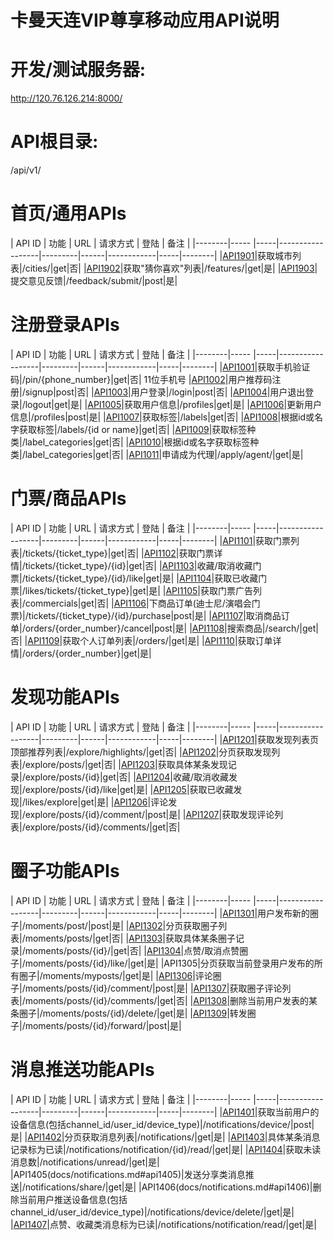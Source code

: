 # 卡曼天连VIP尊享移动应用API说明

# 开发/测试服务器:
http://120.76.126.214:8000/

# API根目录: 
/api/v1/

# 首页/通用APIs

| API ID | 功能 | URL | 请求方式 | 登陆 | 备注 |
|--------|----- |-----|------------------|---------|------|------------|-----|--------| 
|[API1901](docs/universal.md#api1901)|获取城市列表|/cities/|get|否|
|[API1902](docs/universal.md#api1902)|获取"猜你喜欢"列表|/features/|get|是|
|[API1903](docs/universal.md#api1903)|提交意见反馈|/feedback/submit/|post|是|

# 注册登录APIs

| API ID | 功能 | URL | 请求方式 | 登陆 | 备注 |
|--------|----- |-----|------------------|---------|------|------------|-----|--------| 
|[API1001](docs/registrar.md#api1001)|获取手机验证码|/pin/{phone_number}|get|否| 11位手机号
|[API1002](docs/registrar.md#api1002)|用户推荐码注册|/signup|post|否|
|[API1003](docs/registrar.md#api1003)|用户登录|/login|post|否|
|[API1004](docs/registrar.md#api1004)|用户退出登录|/logout|get|是|
|[API1005](docs/registrar.md#api1005)|获取用户信息|/profiles|get|是|
|[API1006](docs/registrar.md#api1006)|更新用户信息|/profiles|post|是|
|[API1007](docs/registrar.md#api1007)|获取标签|/labels|get|否|
|[API1008](docs/registrar.md#api1008)|根据id或名字获取标签|/labels/{id or name}|get|否|
|[API1009](docs/registrar.md#api1009)|获取标签种类|/label_categories|get|否|
|[API1010](docs/registrar.md#api1010)|根据id或名字获取标签种类|/label_categories|get|否|
|[API1011](docs/registrar.md#api1011)|申请成为代理|/apply/agent/|get|是|

# 门票/商品APIs

| API ID | 功能 | URL | 请求方式 | 登陆 | 备注 |
|--------|----- |-----|------------------|---------|------|------------|-----|--------| 
|[API1101](docs/merchandise.md#api1101)|获取门票列表|/tickets/{ticket_type}|get|否|
|[API1102](docs/merchandise.md#api1102)|获取门票详情|/tickets/{ticket_type}/{id}|get|否|
|[API1103](docs/merchandise.md#api1103)|收藏/取消收藏门票|/tickets/{ticket_type}/{id}/like|get|是|
|[API1104](docs/merchandise.md#api1104)|获取已收藏门票|/likes/tickets/{ticket_type}|get|是|
|[API1105](docs/merchandise.md#api1105)|获取门票广告列表|/commercials|get|否|
|[API1106](docs/merchandise.md#api1106)|下商品订单(迪士尼/演唱会门票)|/tickets/{ticket_type}/{id}/purchase|post|是|
|[API1107](docs/merchandise.md#api1107)|取消商品订单|/orders/{order_number}/cancel|post|是|
|[API1108](docs/merchandise.md#api1108)|搜索商品|/search/|get|否|
|[API1109](docs/merchandise.md#api1109)|获取个人订单列表|/orders/|get|是|
|[API1110](docs/merchandise.md#api1110)|获取订单详情|/orders/{order_number}|get|是|

# 发现功能APIs
| API ID | 功能 | URL | 请求方式 | 登陆 | 备注 |
|--------|----- |-----|------------------|---------|------|------------|-----|--------| 
|[API1201](docs/explore.md#api1201)|获取发现列表页顶部推荐列表|/explore/highlights/|get|否|
|[API1202](docs/explore.md#api1202)|分页获取发现列表|/explore/posts/|get|否|
|[API1203](docs/explore.md#api1203)|获取具体某条发现记录|/explore/posts/{id}|get|否|
|[API1204](docs/explore.md#api1204)|收藏/取消收藏发现|/explore/posts/{id}/like|get|是|
|[API1205](docs/explore.md#api1205)|获取已收藏发现|/likes/explore|get|是|
|[API1206](docs/explore.md#api1206)|评论发现|/explore/posts/{id}/comment/|post|是|
|[API1207](docs/explore.md#api1207)|获取发现评论列表|/explore/posts/{id}/comments/|get|否|

# 圈子功能APIs
| API ID | 功能 | URL | 请求方式 | 登陆 | 备注 |
|--------|----- |-----|------------------|---------|------|------------|-----|--------|
|[API1301](docs/moments.md#api1301)|用户发布新的圈子|/moments/post/|post|是|
|[API1302](docs/moments.md#api1302)|分页获取圈子列表|/moments/posts/|get|否|
|[API1303](docs/moments.md#api1303)|获取具体某条圈子记录|/moments/posts/{id}/|get|否|
|[API1304](docs/moments.md#api1304)|点赞/取消点赞圈子|/moments/posts/{id}/like/|get|是|
|API1305|分页获取当前登录用户发布的所有圈子|/moments/myposts/|get|是|
|[API1306](docs/moments.md#api1306)|评论圈子|/moments/posts/{id}/comment/|post|是|
|[API1307](docs/moments.md#api1307)|获取圈子评论列表|/moments/posts/{id}/comments/|get|否|
|[API1308](docs/moments.md#api1308)|删除当前用户发表的某条圈子|/moments/posts/{id}/delete/|get|是|
|[API1309](docs/moments.md#api1309)|转发圈子|/moments/posts/{id}/forward/|post|是|

# 消息推送功能APIs
| API ID | 功能 | URL | 请求方式 | 登陆 | 备注 |
|--------|----- |-----|------------------|---------|------|------------|-----|--------|
|[API1401](docs/notifications.md#api1401)|获取当前用户的设备信息(包括channel_id/user_id/device_type)|/notifications/device/|post|是|
|[API1402](docs/notifications.md#api1402)|分页获取消息列表|/notifications/|get|是|
|[API1403](docs/notifications.md#api1403)|具体某条消息记录标为已读|/notifications/notification/{id}/read/|get|是|
|[API1404](docs/notifications.md#api1404)|获取未读消息数|/notifications/unread/|get|是|
|API1405(docs/notifications.md#api1405)|发送分享类消息推送|/notifications/share/|get|是|
|API1406(docs/notifications.md#api1406)|删除当前用户推送设备信息(包括channel_id/user_id/device_type)|/notifications/device/delete/|get|是|
|[API1407](docs/notifications.md#api1407)|点赞、收藏类消息标为已读|/notifications/notification/read/|get|是|